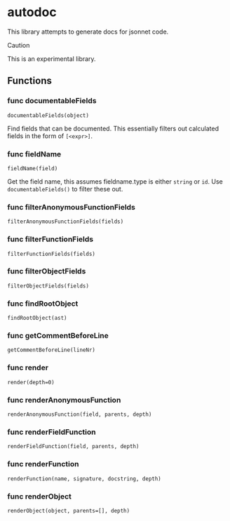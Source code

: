 # autodoc

This library attempts to generate docs for jsonnet code.

> [!CAUTION]
> This is an experimental library.

## Functions

### func documentableFields

```jsonnet
documentableFields(object)
```

Find fields that can be documented.
This essentially filters out calculated fields in the form of `[<expr>]`.

### func fieldName

```jsonnet
fieldName(field)
```

Get the field name, this assumes fieldname.type is either `string` or `id`.
Use `documentableFields()` to filter these out.

### func filterAnonymousFunctionFields

```jsonnet
filterAnonymousFunctionFields(fields)
```

### func filterFunctionFields

```jsonnet
filterFunctionFields(fields)
```

### func filterObjectFields

```jsonnet
filterObjectFields(fields)
```

### func findRootObject

```jsonnet
findRootObject(ast)
```

### func getCommentBeforeLine

```jsonnet
getCommentBeforeLine(lineNr)
```

### func render

```jsonnet
render(depth=0)
```

### func renderAnonymousFunction

```jsonnet
renderAnonymousFunction(field, parents, depth)
```

### func renderFieldFunction

```jsonnet
renderFieldFunction(field, parents, depth)
```

### func renderFunction

```jsonnet
renderFunction(name, signature, docstring, depth)
```

### func renderObject

```jsonnet
renderObject(object, parents=[], depth)
```

